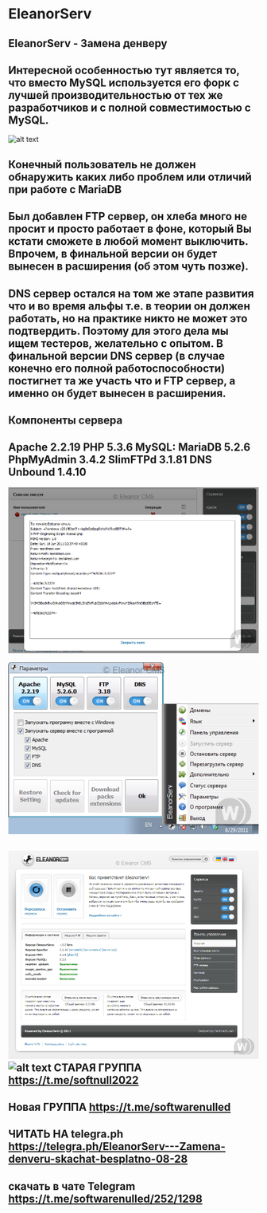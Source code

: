 # EleanorServ
EleanorServ - Замена денверу
-

Интересной особенностью тут является то, что вместо MySQL используется его форк с лучшей производительностью от тех же разработчиков и с полной совместимостью с MySQL.
-

![alt text](https://skrinshoter.ru/s/270823/tk4AV7jP.jpg)




Конечный пользователь не должен обнаружить каких либо проблем или отличий при работе с MariaDB
-
Был добавлен FTP сервер, он хлеба много не просит и просто работает в фоне, который Вы кстати сможете в любой момент выключить. Впрочем, в финальной версии он будет вынесен в расширения (об этом чуть позже).
-
DNS сервер остался на том же этапе развития что и во время альфы т.е. в теории он должен работать, но на практике никто не может это подтвердить. Поэтому для этого дела мы ищем тестеров, желательно с опытом. В финальной версии DNS сервер (в случае конечно его полной работоспособности) постигнет та же участь что и FTP сервер, а именно он будет вынесен в расширения.
-
Компоненты сервера
-
Apache 2.2.19
PHP 5.3.6
MySQL: MariaDB 5.2.6
PhpMyAdmin 3.4.2
SlimFTPd 3.1.81
DNS Unbound 1.4.10
-
![alt text](https://github.com/moneyrobot2023/EleanorServ/blob/main/1336811453_3.png)

![alt text](https://github.com/moneyrobot2023/EleanorServ/blob/main/1336811517_4.png)


![alt text](https://github.com/moneyrobot2023/EleanorServ/blob/main/Интересной.png)
 ![alt text](https://goplayminecraft.ru/images/wp-content/uploads/telegram-gruppa.png)
 СТАРАЯ ГРУППА https://t.me/softnull2022
 -
 Новая ГРУППА  https://t.me/softwarenulled
 -
ЧИТАТЬ НА telegra.ph https://telegra.ph/EleanorServ---Zamena-denveru-skachat-besplatno-08-28
-
скачать в чате Telegram https://t.me/softwarenulled/252/1298
-
